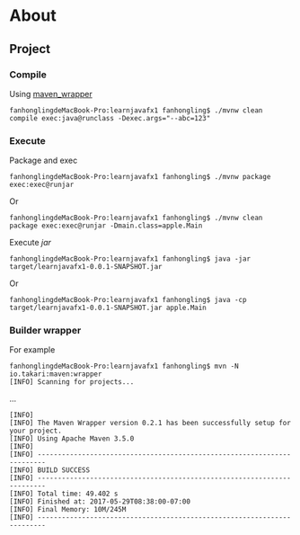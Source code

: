 # About

## Project

### Compile

Using [maven_wrapper](https://github.com/takari/maven-wrapper)

    fanhonglingdeMacBook-Pro:learnjavafx1 fanhongling$ ./mvnw clean compile exec:java@runclass -Dexec.args="--abc=123"

### Execute 

Package and exec

    fanhonglingdeMacBook-Pro:learnjavafx1 fanhongling$ ./mvnw package exec:exec@runjar

Or 
    
    fanhonglingdeMacBook-Pro:learnjavafx1 fanhongling$ ./mvnw clean package exec:exec@runjar -Dmain.class=apple.Main

Execute _jar_

    fanhonglingdeMacBook-Pro:learnjavafx1 fanhongling$ java -jar target/learnjavafx1-0.0.1-SNAPSHOT.jar 

Or 

    fanhonglingdeMacBook-Pro:learnjavafx1 fanhongling$ java -cp target/learnjavafx1-0.0.1-SNAPSHOT.jar apple.Main

### Builder wrapper

For example

    fanhonglingdeMacBook-Pro:learnjavafx1 fanhongling$ mvn -N io.takari:maven:wrapper
    [INFO] Scanning for projects...

...

    [INFO] 
    [INFO] The Maven Wrapper version 0.2.1 has been successfully setup for your project.
    [INFO] Using Apache Maven 3.5.0
    [INFO] 
    [INFO] ------------------------------------------------------------------------
    [INFO] BUILD SUCCESS
    [INFO] ------------------------------------------------------------------------
    [INFO] Total time: 49.402 s
    [INFO] Finished at: 2017-05-29T08:38:00-07:00
    [INFO] Final Memory: 10M/245M
    [INFO] ------------------------------------------------------------------------
